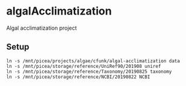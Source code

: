 # algalAcclimatization
Algal acclimatization project

## Setup
```{bash setup, eval=FALSE}
ln -s /mnt/picea/projects/algae/cfunk/algal-acclimatization data
ln -s /mnt/picea/storage/reference/UniRef90/201908 uniref
ln -s /mnt/picea/storage/reference/Taxonomy/20190825 taxonomy
ln -s /mnt/picea/storage/reference/NCBI/20190822 NCBI
```


